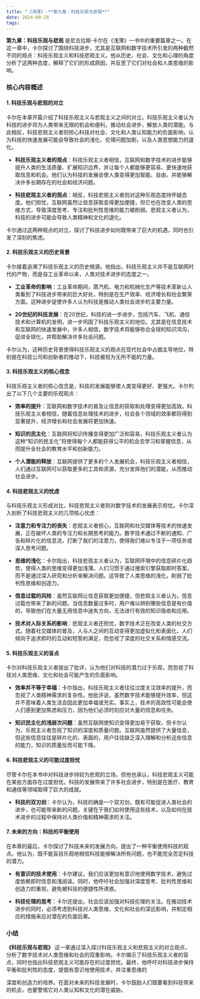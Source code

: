 ```yaml
---
title: "《浅薄》-**第九章：科技乐观与悲观**"
date: 2024-09-28
tags: 
---
```

**第九章：科技乐观与悲观** 是尼古拉斯·卡尔在《浅薄》一书中的重要篇章之一。在这一章中，卡尔探讨了围绕科技进步，尤其是互联网和数字技术所引发的两种截然不同的观点：科技乐观主义和科技悲观主义。他从历史、社会、文化和心理的角度分析了这两种态度，解释了它们的形成原因，并反思了它们对社会和人类思维的影响。

### 核心内容概述

#### 1. **科技乐观与悲观的对立**
卡尔在本章开篇介绍了科技乐观主义与悲观主义之间的对立。科技乐观主义者认为科技的进步将为人类带来无限的机会和便利，推动社会进步，解放人类的潜能。与此相反，科技悲观主义者则担心科技对社会、文化和人类认知能力的负面影响，认为科技的快速发展可能会导致社会的浅化、伦理问题加剧，以及人类思想能力的退化。

- **科技乐观主义者的观点**：科技乐观主义者相信，互联网和数字技术的进步能够提升人类的生活质量、扩展知识边界，并让每个人都能够更容易、更快速地获取信息和机会。他们认为科技的发展会使人类变得更加智能、自由，并能够解决许多长期存在的社会和经济问题。
  
- **科技悲观主义者的观点**：相反，科技悲观主义者则对这种乐观态度持怀疑态度。他们担忧，互联网虽然让信息获取变得更加便捷，但它也在改变人类的思维方式，导致深度思考、专注和批判性思维的能力被削弱。悲观主义者认为，科技的进步可能会导致人类精神和文化的退化。

卡尔通过这两种观点的对立，探讨了科技进步如何既带来了巨大的机遇，同时也引发了深刻的焦虑。

#### 2. **科技乐观主义的历史背景**
卡尔接着追溯了科技乐观主义的历史根源。他指出，科技乐观主义并不是互联网时代的产物，而是自工业革命以来，人类对技术进步的态度之一。

- **工业革命的影响**：工业革命期间，蒸汽机、电力和机械化生产等技术革新让人类看到了科技进步带来的巨大好处，特别是在生产效率、经济增长和社会繁荣方面。这种进步促使许多人认为科技是推动人类社会进步的主要力量。
  
- **20世纪的科技发展**：在20世纪，科技的进一步进步，包括汽车、飞机、通信技术和计算机的发明，进一步巩固了科技乐观主义的地位。尤其是在信息技术和互联网的快速发展中，许多人相信，数字技术将能够弥合全球的知识鸿沟，促进全球化，并帮助解决许多社会问题。

卡尔认为，这种历史背景使得科技乐观主义的观点在现代社会中占据主导地位，特别是在科技公司和创新者的推动下，科技被视为无所不能的力量。

#### 3. **科技乐观主义的核心信念**
科技乐观主义者的核心信念是，科技的发展能够使人类变得更好、更强大。卡尔列出了以下几个主要的乐观观点：

- **效率的提升**：互联网和数字技术的普及让信息的获取和处理变得更加高效。科技乐观主义者相信，随着信息处理技术的进步，社会各个领域的效率都将得到显著提升，经济增长和社会发展将更加快速。
  
- **知识的民主化**：互联网将知识传播变得更加广泛和容易，科技乐观主义者认为这种“知识的民主化”将使得每个人都能获得公平的机会去学习和掌握信息，从而提升全社会的教育水平和创新能力。

- **个人潜能的释放**：互联网提供了更多的个人发展机会，科技乐观主义者相信，人们通过互联网可以获取更多的工具和资源，充分发挥他们的潜能，从而推动社会进步。

#### 4. **科技悲观主义的忧虑**
与科技乐观主义形成对比，科技悲观主义者则对数字技术的发展表示担忧。卡尔深入剖析了科技悲观主义的几项核心忧虑：

- **注意力和专注力的丧失**：悲观主义者担心，互联网和社交媒体等技术的快速发展，正在破坏人类的专注力和长期思考的能力。数字技术通过不断的通知、广告和碎片化的信息流，打断了我们的注意力，使得我们难以专注于一项任务或深入思考问题。

- **思维的浅化**：卡尔指出，科技悲观主义者认为，互联网环境中的信息碎片化趋势，使得人类的思维变得更加浅薄。人们习惯于通过搜索引擎获取即时答案，而不是通过深入研究和分析来解决问题。这导致了人类思维的浅化，削弱了批判性思维和创造力。

- **信息过载的风险**：虽然互联网让信息获取更加便捷，但悲观主义者认为，信息过载也带来了新的问题。当信息数量过多时，用户难以辨别哪些信息是有价值的，导致他们在大量无用信息中迷失方向，无法进行有效的知识吸收和应用。

- **技术对人际关系的影响**：悲观主义者还担忧，数字技术正在改变人类的社交方式。随着社交媒体的普及，人与人之间的互动变得更加虚拟化和表面化，人们倾向于追求即时的互动和短暂的满足，而忽视了深度的社交关系和情感交流。

#### 5. **科技乐观主义的盲点**
卡尔对科技乐观主义者提出了批评，认为他们对科技的潜力过于乐观，而忽视了科技对人类思维、文化和社会可能产生的负面影响。

- **效率并不等于幸福**：卡尔指出，科技乐观主义者往往过度关注效率的提升，而忽视了人类精神需求的复杂性。他批评说，虽然数字技术能够提升效率，但这并不意味着人类生活会因此更加幸福或充实。事实上，技术的高效性可能会使人们感到更加焦虑和压力，因为他们必须时刻应对大量的信息和任务。

- **知识民主化的浅层次问题**：虽然互联网使知识变得更加易于获取，但卡尔认为，乐观主义者忽视了知识的深度和质量问题。互联网虽然提供了大量信息，但这些信息往往是碎片化的、表面的，用户往往缺乏深入理解和分析这些信息的能力，知识的质量反而可能下降。

#### 6. **科技悲观主义的可能过度担忧**
尽管卡尔在本书中对科技进步持较为悲观的立场，但他也承认，科技悲观主义可能在某些方面存在过度担忧。科技的发展带来了许多社会进步，特别是在医疗、教育和通信等领域取得了巨大的成就。

- **科技的双刃剑**：卡尔认为，科技的确是一个双刃剑，既有可能促进人类社会的进步，也可能带来新的问题。关键在于我们如何使用这些技术，以及如何在技术进步的过程中保持对人类价值和精神需求的关注。

#### 7. **未来的方向：科技的平衡使用**
在本章的最后，卡尔探讨了科技未来的发展方向，提出了一种平衡使用科技的观点。他认为，既不能盲目乐观地相信科技能够解决所有问题，也不能完全否定科技的潜力。

- **有意识的技术使用**：卡尔建议，我们应该更加有意识地使用数字技术，避免过度依赖即时信息和浅阅读。同时，他呼吁社会加强对深度思考、批判性思维和创造力的重视，避免被科技的便捷性所诱惑。
  
- **科技伦理的思考**：卡尔还提出，社会应该加强对科技伦理的关注。在推动技术进步的同时，必须考虑到科技对人类思维、文化和社会的深远影响，并制定相应的措施来应对潜在的负面后果。

### 小结
**《科技乐观与悲观》** 这一章通过深入探讨科技乐观主义和悲观主义的对立观点，分析了数字技术对人类思维和社会的双重影响。卡尔揭示了科技乐观主义者的盲点，同时也指出科技悲观主义可能存在的过度担忧。最终，他呼吁对科技进步保持平衡和批判性的态度，提倡有意识地使用技术，并注重思维的

深度和创造力的培养。在面对未来的科技发展时，卡尔鼓励人们既要看到科技带来的机会，也要警惕它对人类认知和文化的潜在威胁。